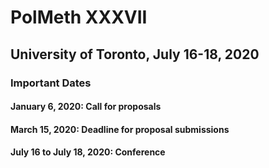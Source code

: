 # PolMeth XXXVII

## University of Toronto, July 16-18, 2020

### Important Dates

#### January 6, 2020: Call for proposals
#### March 15, 2020: Deadline for proposal submissions
#### July 16 to July 18, 2020: Conference
